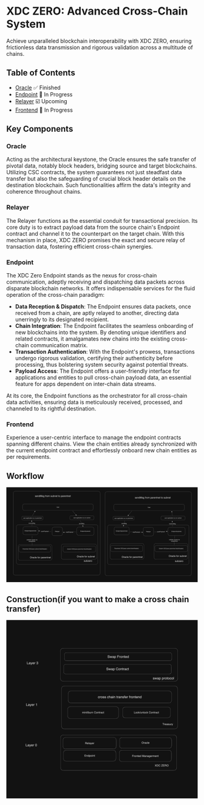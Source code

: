 # XDC ZERO: Advanced Cross-Chain System

Achieve unparalleled blockchain interoperability with XDC ZERO, ensuring frictionless data transmission and rigorous validation across a multitude of chains.

## Table of Contents

- [Oracle](https://github.com/XinFinOrg/XDC-CSC) ✅ Finished
- [Endpoint](/endpoint/) 🔄 In Progress
- [Relayer](/relayer/) ☑️ Upcoming
- [Frontend](/frontend/) 🔄 In Progress

## Key Components

### Oracle

Acting as the architectural keystone, the Oracle ensures the safe transfer of pivotal data, notably block headers, bridging source and target blockchains. Utilizing CSC contracts, the system guarantees not just steadfast data transfer but also the safeguarding of crucial block header details on the destination blockchain. Such functionalities affirm the data's integrity and coherence throughout chains.

### Relayer

The Relayer functions as the essential conduit for transactional precision. Its core duty is to extract payload data from the source chain's Endpoint contract and channel it to the counterpart on the target chain. With this mechanism in place, XDC ZERO promises the exact and secure relay of transaction data, fostering efficient cross-chain synergies.

### Endpoint

The XDC Zero Endpoint stands as the nexus for cross-chain communication, adeptly receiving and dispatching data packets across disparate blockchain networks. It offers indispensable services for the fluid operation of the cross-chain paradigm:

- **Data Reception & Dispatch**: The Endpoint ensures data packets, once received from a chain, are aptly relayed to another, directing data unerringly to its designated recipient.
- **Chain Integration**: The Endpoint facilitates the seamless onboarding of new blockchains into the system. By denoting unique identifiers and related contracts, it amalgamates new chains into the existing cross-chain communication matrix.
- **Transaction Authentication**: With the Endpoint's prowess, transactions undergo rigorous validation, certifying their authenticity before processing, thus bolstering system security against potential threats.
- **Payload Access**: The Endpoint offers a user-friendly interface for applications and entities to pull cross-chain payload data, an essential feature for apps dependent on inter-chain data streams.

At its core, the Endpoint functions as the orchestrator for all cross-chain data activities, ensuring data is meticulously received, processed, and channeled to its rightful destination.

### Frontend

Experience a user-centric interface to manage the endpoint contracts spanning different chains. View the chain entities already synchronized with the current endpoint contract and effortlessly onboard new chain entities as per requirements.

## Workflow

![System Architecture](image.png)

## Construction(if you want to make a cross chain transfer)

![Alt text](image-1.png)
